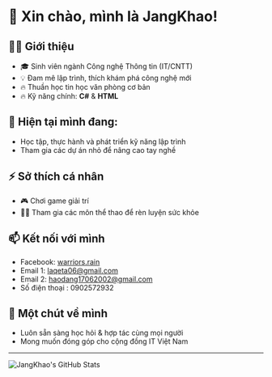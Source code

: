 # 👋 Xin chào, mình là JangKhao!

## 🧑‍💻 Giới thiệu
- 🎓 Sinh viên ngành Công nghệ Thông tin (IT/CNTT)
- 💡 Đam mê lập trình, thích khám phá công nghệ mới
- 🔥 Thuần học tin học văn phòng cơ bản
- 🔥 Kỹ năng chính: **C#** & **HTML**

## 🌱 Hiện tại mình đang:
- Học tập, thực hành và phát triển kỹ năng lập trình
- Tham gia các dự án nhỏ để nâng cao tay nghề

## ⚡ Sở thích cá nhân
- 🎮 Chơi game giải trí
- 🏃‍♂️ Tham gia các môn thể thao để rèn luyện sức khỏe

## 📫 Kết nối với mình
- Facebook: [warriors.rain](https://www.facebook.com/warriors.rain)
- Email 1: laqeta06@gmail.com
- Email 2: haodang17062002@gmail.com
- Số điện thoại : 0902572932

## 💬 Một chút về mình
- Luôn sẵn sàng học hỏi & hợp tác cùng mọi người
- Mong muốn đóng góp cho cộng đồng IT Việt Nam

---

![JangKhao's GitHub Stats](https://github-readme-stats.vercel.app/api?username=JangKhao&show_icons=true&theme=radical)

